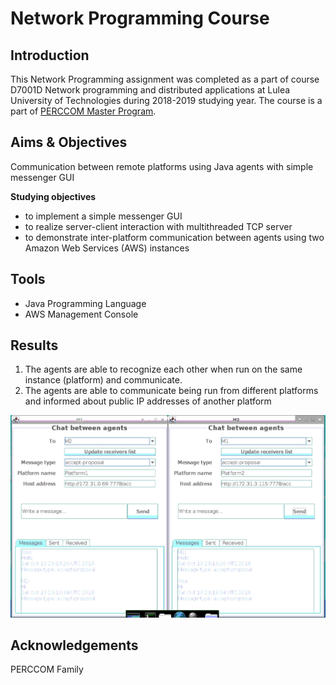 # Network Programming Course

## Introduction
This Network Programming assignment was completed as a part of course D7001D Network programming and distributed applications at Lulea University of Technologies during 2018-2019 studying year.
The course is a part of [PERCCOM Master Program](http://perccom.univ-lorraine.fr/).

## Aims & Objectives
Communication between remote platforms using Java agents with simple messenger GUI

**Studying objectives**
- to implement a simple messenger GUI
- to realize server-client interaction with multithreaded TCP server
- to demonstrate inter-platform communication between agents using two Amazon Web Services (AWS) instances 

## Tools
- Java Programming Language
- AWS Management Console

## Results
1. The agents are able to recognize each other when run on the same instance (platform) and communicate.
2. The agents are able to communicate being run from different platforms and informed about public IP addresses of another platform

![](Part-2.JPG)

## Acknowledgements
PERCCOM Family
